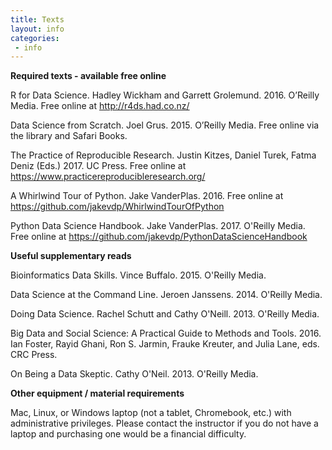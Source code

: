 ```yaml
---
title: Texts
layout: info
categories:
 - info
---
```


**Required texts - available free online**

R for Data Science. Hadley Wickham and Garrett Grolemund. 2016. O’Reilly Media. Free online at http://r4ds.had.co.nz/

Data Science from Scratch. Joel Grus. 2015. O’Reilly Media. Free online via the library and Safari Books.

The Practice of Reproducible Research. Justin Kitzes, Daniel Turek, Fatma Deniz (Eds.) 2017. UC Press. Free online at https://www.practicereproducibleresearch.org/

A Whirlwind Tour of Python. Jake VanderPlas. 2016. Free online at https://github.com/jakevdp/WhirlwindTourOfPython

Python Data Science Handbook. Jake VanderPlas. 2017. O'Reilly Media. Free online at https://github.com/jakevdp/PythonDataScienceHandbook

**Useful supplementary reads**

Bioinformatics Data Skills. Vince Buffalo. 2015. O'Reilly Media.

Data Science at the Command Line. Jeroen Janssens. 2014. O'Reilly Media. 

Doing Data Science. Rachel Schutt and Cathy O'Neill. 2013. O'Reilly Media.

Big Data and Social Science: A Practical Guide to Methods and Tools. 2016. Ian Foster, Rayid Ghani, Ron S. Jarmin, Frauke Kreuter, and Julia Lane, eds. CRC Press.

On Being a Data Skeptic. Cathy O'Neil. 2013. O'Reilly Media.

**Other equipment / material requirements**

Mac, Linux, or Windows laptop (not a tablet, Chromebook, etc.) with administrative privileges. Please contact the instructor if you do not have a laptop and purchasing one would be a financial difficulty.
